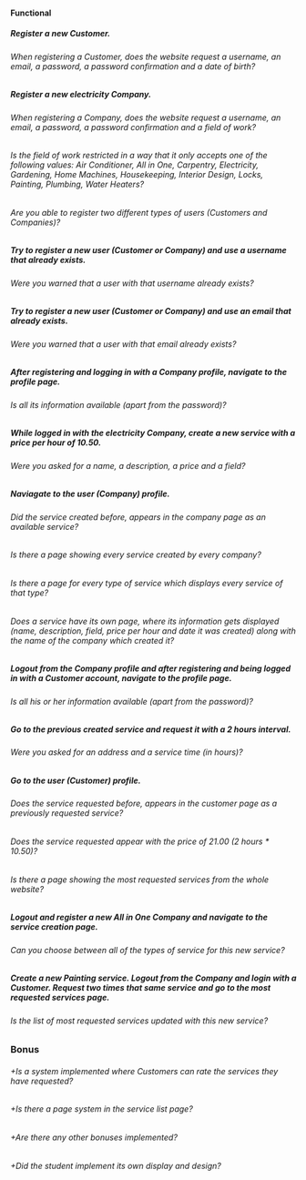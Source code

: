 #### Functional

##### Register a new Customer.

###### When registering a Customer, does the website request a username, an email, a password, a password confirmation and a date of birth?

##### Register a new electricity Company.

###### When registering a Company, does the website request a username, an email, a password, a password confirmation and a field of work?

###### Is the field of work restricted in a way that it only accepts one of the following values: Air Conditioner, All in One, Carpentry, Electricity, Gardening, Home Machines, Housekeeping, Interior Design, Locks, Painting, Plumbing, Water Heaters?

###### Are you able to register two different types of users (Customers and Companies)?

##### Try to register a new user (Customer or Company) and use a username that already exists.

###### Were you warned that a user with that username already exists?

##### Try to register a new user (Customer or Company) and use an email that already exists.

###### Were you warned that a user with that email already exists?

##### After registering and logging in with a Company profile, navigate to the profile page.

###### Is all its information available (apart from the password)?

##### While logged in with the electricity Company, create a new service with a price per hour of 10.50.

###### Were you asked for a name, a description, a price and a field?

##### Naviagate to the user (Company) profile.

###### Did the service created before, appears in the company page as an available service?

###### Is there a page showing every service created by every company?

###### Is there a page for every type of service which displays every service of that type?

###### Does a service have its own page, where its information gets displayed (name, description, field, price per hour and date it was created) along with the name of the company which created it?

##### Logout from the Company profile and after registering and being logged in with a Customer account, navigate to the profile page.

###### Is all his or her information available (apart from the password)?

##### Go to the previous created service and request it with a 2 hours interval.

###### Were you asked for an address and a service time (in hours)?

##### Go to the user (Customer) profile.

###### Does the service requested before, appears in the customer page as a previously requested service?

###### Does the service requested appear with the price of 21.00 (2 hours \* 10.50)?

###### Is there a page showing the most requested services from the whole website?

##### Logout and register a new All in One Company and navigate to the service creation page.

###### Can you choose between all of the types of service for this new service?

##### Create a new Painting service. Logout from the Company and login with a Customer. Request two times that same service and go to the most requested services page.

###### Is the list of most requested services updated with this new service?

### Bonus

###### +Is a system implemented where Customers can rate the services they have requested?

###### +Is there a page system in the service list page?

###### +Are there any other bonuses implemented?

###### +Did the student implement its own display and design?

